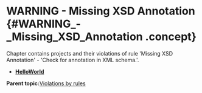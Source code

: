 # WARNING - Missing XSD Annotation {#WARNING_-_Missing_XSD_Annotation .concept}

Chapter contains projects and their violations of rule 'Missing XSD Annotation' - 'Check for annotation in XML schema.'.

-   **[HelloWorld](../../qa/rules/Missing_XSD_Annotation/violation1.md)**  


**Parent topic:**[Violations by rules](../../qa/common/violationsByRules.md)

